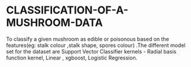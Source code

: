 # CLASSIFICATION-OF-A-MUSHROOM-DATA
To classify a given mushroom as edible or poisonous based on the features(eg: stalk colour ,stalk shape, spores colour) .The different model set for the dataset are Support Vector Classifier kernels - Radial basis function kernel, Linear , xgboost, Logistic Regression.

